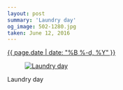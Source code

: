 ```yaml
---
layout: post
summary: 'Laundry day'
og_image: 502-1280.jpg
taken: June 12, 2016
---
```


<div class="post">
 <time>
  <a href="/502">
   {{ page.date | date: "%B %-d, %Y" }}
  </a>
 </time>
 <a href="/502">
  <figure data-taken="6/12/2016">
   <img alt="Laundry day" sizes="(min-width: 700px) 50vw, calc(100vw - 2rem)" src="{{ site.assets_url }}/502-640.jpg" srcset="{{ site.assets_url }}/502-1280.jpg 1280w, {{ site.assets_url }}/502-960.jpg 960w, {{ site.assets_url }}/502-640.jpg 640w, {{ site.assets_url }}/502-320.jpg 320w"/>
  </figure>
 </a>
 <span>
  Laundry day
 </span>
</div>
